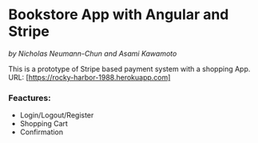 # Bookstore App with Angular and Stripe
_by Nicholas Neumann-Chun and Asami Kawamoto_

This is a prototype of Stripe based payment system with a shopping App.
URL: [https://rocky-harbor-1988.herokuapp.com]

### Feactures:
 - Login/Logout/Register
 - Shopping Cart
 - Confirmation
